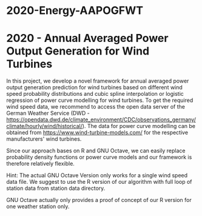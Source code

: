# 2020-Energy-AAPOGFWT

# 2020 - Annual Averaged Power Output Generation for Wind Turbines

In this project, we develop a novel framework for annual averaged power output generation prediction for wind turbines based on different wind speed probability distributions and cubic spline interpolation or logistic regression of power curve modelling for wind turbines. To get the required wind speed data, we recommend to access the open data server of the German Weather Service (DWD - https://opendata.dwd.de/climate_environment/CDC/observations_germany/climate/hourly/wind/historical/). The data for power curve modelling can be obtained from https://www.wind-turbine-models.com/ for the respective manufacturers' wind turbines.

Since our approach bases on R and GNU Octave, we can easily replace probability density functions or power curve models and our framework is therefore relatively flexible.

Hint: The actual GNU Octave Version only works for a single wind speed data file. We suggest to use the R version of our algorithm with full loop of station data from station data directory.

GNU Octave actually only provides a proof of concept of our R version for one weather station only.
